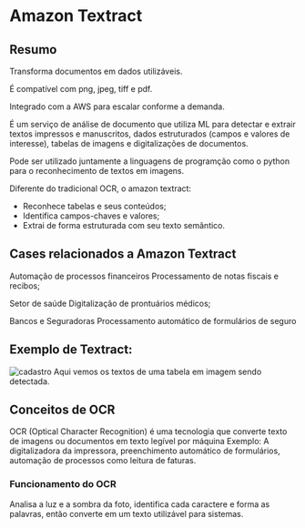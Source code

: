 # Amazon Textract
## Resumo 

Transforma documentos em dados utilizáveis.

É compatível com png, jpeg, tiff e pdf.

Integrado com a AWS para escalar conforme a demanda.

É um serviço de análise de documento que utiliza ML para detectar e extrair textos impressos e manuscritos, dados estruturados (campos e valores de interesse), tabelas de imagens e digitalizações de documentos.

Pode ser utilizado juntamente a linguagens de programção como o python para o reconhecimento de textos em imagens.

Diferente do tradicional OCR, o amazon textract:
- Reconhece tabelas e seus conteúdos;
- Identifica campos-chaves e valores;
- Extrai de forma estruturada com seu texto semântico.


## Cases relacionados a Amazon Textract

Automação de processos financeiros
Processamento de notas fiscais e recibos;

Setor de saúde
Digitalização de prontuários médicos;

Bancos e Seguradoras
Processamento automático de formulários de seguro


## Exemplo de Textract:
![cadastro](https://github.com/user-attachments/assets/2ede3661-5c3c-452b-84c7-47cfb231fb78)
Aqui vemos os textos de uma tabela em imagem sendo detectada.


## Conceitos de OCR

OCR (Optical Character Recognition) é uma tecnologia que converte texto de imagens ou documentos em texto legível por máquina
Exemplo: A digitalizadora da impressora, preenchimento automático de formulários, automação de processos como leitura de faturas.


### Funcionamento do OCR
Analisa a luz e a sombra da foto, identifica cada caractere e forma as palavras, então converte em um texto utilizável para sistemas.

